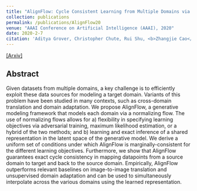 ```yaml
---
title: "AlignFlow: Cycle Consistent Learning from Multiple Domains via Normalizing Flows"
collection: publications
permalink: /publications/AlignFlow20
venue: "AAAI Conference on Artificial Intelligence (AAAI), 2020"
date: 2020-2-7
citation: 'Aditya Grover, Christopher Chute, Rui Shu, <b>Zhangjie Cao</b>, Stefano Ermon. <i>AAAI Conference on Artificial Intelligence</i> <b>AAAI 2020</b>.'
---
```


[[Arxiv]](https://arxiv.org/pdf/1905.12892.pdf)

## Abstract
Given datasets from multiple domains, a key challenge is to
efficiently exploit these data sources for modeling a target
domain. Variants of this problem have been studied in many
contexts, such as cross-domain translation and domain adaptation. We propose AlignFlow, a generative modeling framework
that models each domain via a normalizing flow. The use of
normalizing flows allows for a) flexibility in specifying learning objectives via adversarial training, maximum likelihood
estimation, or a hybrid of the two methods; and b) learning
and exact inference of a shared representation in the latent
space of the generative model. We derive a uniform set of
conditions under which AlignFlow is marginally-consistent
for the different learning objectives. Furthermore, we show
that AlignFlow guarantees exact cycle consistency in mapping
datapoints from a source domain to target and back to the
source domain. Empirically, AlignFlow outperforms relevant
baselines on image-to-image translation and unsupervised domain adaptation and can be used to simultaneously interpolate
across the various domains using the learned representation.
